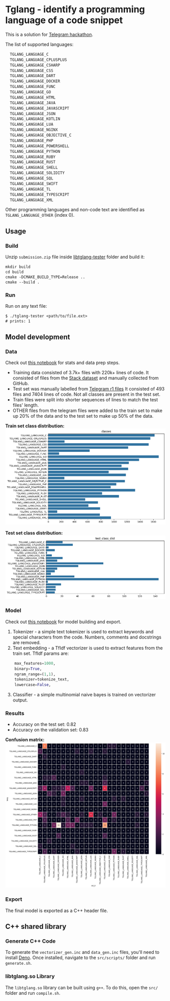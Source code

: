 # Tglang - identify a programming language of a code snippet

This is a solution for [Telegram hackathon](https://contest.com/docs/ML-Competition-2023-r2).

The list of supported languages:
```markdown
  TGLANG_LANGUAGE_C
  TGLANG_LANGUAGE_CPLUSPLUS
  TGLANG_LANGUAGE_CSHARP
  TGLANG_LANGUAGE_CSS
  TGLANG_LANGUAGE_DART
  TGLANG_LANGUAGE_DOCKER
  TGLANG_LANGUAGE_FUNC
  TGLANG_LANGUAGE_GO
  TGLANG_LANGUAGE_HTML
  TGLANG_LANGUAGE_JAVA
  TGLANG_LANGUAGE_JAVASCRIPT
  TGLANG_LANGUAGE_JSON
  TGLANG_LANGUAGE_KOTLIN
  TGLANG_LANGUAGE_LUA
  TGLANG_LANGUAGE_NGINX
  TGLANG_LANGUAGE_OBJECTIVE_C
  TGLANG_LANGUAGE_PHP
  TGLANG_LANGUAGE_POWERSHELL
  TGLANG_LANGUAGE_PYTHON
  TGLANG_LANGUAGE_RUBY
  TGLANG_LANGUAGE_RUST
  TGLANG_LANGUAGE_SHELL
  TGLANG_LANGUAGE_SOLIDITY
  TGLANG_LANGUAGE_SQL
  TGLANG_LANGUAGE_SWIFT
  TGLANG_LANGUAGE_TL
  TGLANG_LANGUAGE_TYPESCRIPT
  TGLANG_LANGUAGE_XML
```

Other programming languages and non-code text are identified
as `TGLANG_LANGUAGE_OTHER` (index 0).

## Usage

### Build 

Unzip `submission.zip` file inside 
[libtglang-tester](https://data-static.usercontent.dev/libtglang-tester-r2.tar.gz)
folder and build it:
```shell
mkdir build
cd build
cmake -DCMAKE_BUILD_TYPE=Release ..
cmake --build .
```

### Run

Run on any text file:
```shell
$ ./tglang-tester <path/to/file.ext>
# prints: 1
```

## Model development

### Data

Check out [this notebook](notebooks/0.3.0-rg-tglang-data-prep.ipynb)
for stats and data prep steps.

- Training data consisted of 3.7k+ files with 220k+ lines of code.
It consisted of files from the [Stack dataset](https://huggingface.co/datasets/bigcode/the-stack/viewer/default/train)
and manually collected from GitHub.
- Test set was manually labelled from [Telegram r1 files](https://data-static.usercontent.dev/ml2023-r1-dataset.tar.gz)
It consisted of 493 files and 7404 lines of code. Not all classes are present in the test set.
- Train files were split into shorter sequences of lines to 
match the test files' length. 
- OTHER files from the telegram files were added to the train set
to make up 20% of the data and to the test set to make up 50% of the data.

**Train set class distribution:**
<img src="./notebooks/figures/train_class_dist.png">

**Test set class distribution:**
<img src="./notebooks/figures/test_class_dist.png">

### Model

Check out [this notebook](notebooks/0.3.1-rg-build-model-tglang.ipynb)
for model building and export.

1. Tokenizer - a simple text tokenizer is used to extract
keywords and special characters from the code. Numbers,
comments and docstrings are removed.
2. Text embedding - a TfIdf vectorizer is used to extract
features from the train set. TfIdf params are:
```python
    max_features=1000,
    binary=True, 
    ngram_range=(1,1), 
    tokenizer=tokenize_text,
    lowercase=False,
```
3. Classifier - a simple multinomial naive bayes is trained on 
vectorizer output.

### Results

- Accuracy on the test set: 0.82
- Accuracy on the validation set: 0.83

**Confusion matrix:**
<img src="./notebooks/figures/confusion_matrix.png">

### Export

The final model is exported as a C++ header file.

## C++ shared library

### Generate C++ Code

To generate the `vectorizer_gen.inc` and `data_gen.inc` files, 
you'll need to install [Deno](https://deno.com/).
Once installed, navigate to the `src/scripts/` folder and
run `generate.sh`.

### libtglang.so Library

The `libtglang.so` library can be built using `g++`. 
To do this, open the `src/` folder and run `compile.sh`.

